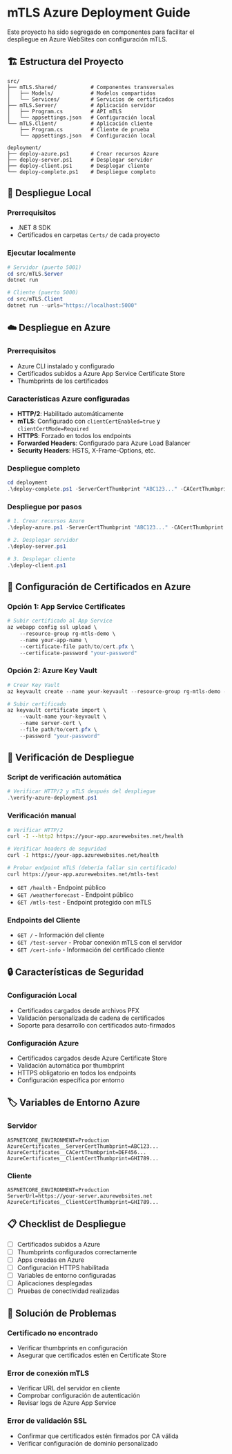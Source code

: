# mTLS Azure Deployment Guide

Este proyecto ha sido segregado en componentes para facilitar el despliegue en Azure WebSites con configuración mTLS.

## 🏗️ Estructura del Proyecto

```
src/
├── mTLS.Shared/           # Componentes transversales
│   ├── Models/            # Modelos compartidos
│   └── Services/          # Servicios de certificados
├── mTLS.Server/           # Aplicación servidor
│   ├── Program.cs         # API mTLS
│   └── appsettings.json   # Configuración local
└── mTLS.Client/           # Aplicación cliente
    ├── Program.cs         # Cliente de prueba
    └── appsettings.json   # Configuración local

deployment/
├── deploy-azure.ps1       # Crear recursos Azure
├── deploy-server.ps1      # Desplegar servidor
├── deploy-client.ps1      # Desplegar cliente
└── deploy-complete.ps1    # Despliegue completo
```

## 🚀 Despliegue Local

### Prerrequisitos
- .NET 8 SDK
- Certificados en carpetas `Certs/` de cada proyecto

### Ejecutar localmente
```powershell
# Servidor (puerto 5001)
cd src/mTLS.Server
dotnet run

# Cliente (puerto 5000)
cd src/mTLS.Client
dotnet run --urls="https://localhost:5000"
```

## ☁️ Despliegue en Azure

### Prerrequisitos
- Azure CLI instalado y configurado
- Certificados subidos a Azure App Service Certificate Store
- Thumbprints de los certificados

### Características Azure configuradas
- **HTTP/2**: Habilitado automáticamente
- **mTLS**: Configurado con `clientCertEnabled=true` y `clientCertMode=Required`
- **HTTPS**: Forzado en todos los endpoints
- **Forwarded Headers**: Configurado para Azure Load Balancer
- **Security Headers**: HSTS, X-Frame-Options, etc.

### Despliegue completo
```powershell
cd deployment
.\deploy-complete.ps1 -ServerCertThumbprint "ABC123..." -CACertThumbprint "DEF456..." -ClientCertThumbprint "GHI789..."
```

### Despliegue por pasos
```powershell
# 1. Crear recursos Azure
.\deploy-azure.ps1 -ServerCertThumbprint "ABC123..." -CACertThumbprint "DEF456..." -ClientCertThumbprint "GHI789..."

# 2. Desplegar servidor
.\deploy-server.ps1

# 3. Desplegar cliente
.\deploy-client.ps1
```

## 🔧 Configuración de Certificados en Azure

### Opción 1: App Service Certificates
```powershell
# Subir certificado al App Service
az webapp config ssl upload \
    --resource-group rg-mtls-demo \
    --name your-app-name \
    --certificate-file path/to/cert.pfx \
    --certificate-password "your-password"
```

### Opción 2: Azure Key Vault
```powershell
# Crear Key Vault
az keyvault create --name your-keyvault --resource-group rg-mtls-demo --location "East US"

# Subir certificado
az keyvault certificate import \
    --vault-name your-keyvault \
    --name server-cert \
    --file path/to/cert.pfx \
    --password "your-password"
```

## 🧪 Verificación de Despliegue

### Script de verificación automática
```powershell
# Verificar HTTP/2 y mTLS después del despliegue
.\verify-azure-deployment.ps1
```

### Verificación manual
```bash
# Verificar HTTP/2
curl -I --http2 https://your-app.azurewebsites.net/health

# Verificar headers de seguridad
curl -I https://your-app.azurewebsites.net/health

# Probar endpoint mTLS (debería fallar sin certificado)
curl https://your-app.azurewebsites.net/mtls-test
```
- `GET /health` - Endpoint público
- `GET /weatherforecast` - Endpoint público
- `GET /mtls-test` - Endpoint protegido con mTLS

### Endpoints del Cliente
- `GET /` - Información del cliente
- `GET /test-server` - Probar conexión mTLS con el servidor
- `GET /cert-info` - Información del certificado cliente

## 🔒 Características de Seguridad

### Configuración Local
- Certificados cargados desde archivos PFX
- Validación personalizada de cadena de certificados
- Soporte para desarrollo con certificados auto-firmados

### Configuración Azure
- Certificados cargados desde Azure Certificate Store
- Validación automática por thumbprint
- HTTPS obligatorio en todos los endpoints
- Configuración específica por entorno

## 🏷️ Variables de Entorno Azure

### Servidor
```
ASPNETCORE_ENVIRONMENT=Production
AzureCertificates__ServerCertThumbprint=ABC123...
AzureCertificates__CACertThumbprint=DEF456...
AzureCertificates__ClientCertThumbprint=GHI789...
```

### Cliente
```
ASPNETCORE_ENVIRONMENT=Production
ServerUrl=https://your-server.azurewebsites.net
AzureCertificates__ClientCertThumbprint=GHI789...
```

## 📋 Checklist de Despliegue

- [ ] Certificados subidos a Azure
- [ ] Thumbprints configurados correctamente
- [ ] Apps creadas en Azure
- [ ] Configuración HTTPS habilitada
- [ ] Variables de entorno configuradas
- [ ] Aplicaciones desplegadas
- [ ] Pruebas de conectividad realizadas

## 🐛 Solución de Problemas

### Certificado no encontrado
- Verificar thumbprints en configuración
- Asegurar que certificados estén en Certificate Store

### Error de conexión mTLS
- Verificar URL del servidor en cliente
- Comprobar configuración de autenticación
- Revisar logs de Azure App Service

### Error de validación SSL
- Confirmar que certificados estén firmados por CA válida
- Verificar configuración de dominio personalizado
